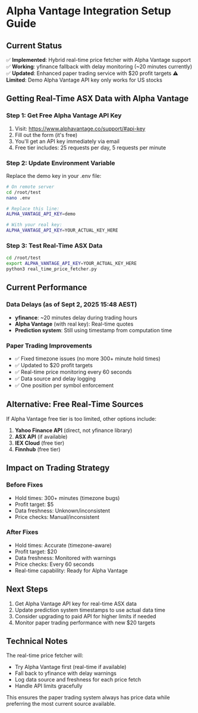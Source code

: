 # Alpha Vantage Integration Setup Guide

## Current Status

✅ **Implemented**: Hybrid real-time price fetcher with Alpha Vantage support
✅ **Working**: yfinance fallback with delay monitoring (~20 minutes currently)
✅ **Updated**: Enhanced paper trading service with $20 profit targets
⚠️ **Limited**: Demo Alpha Vantage API key only works for US stocks

## Getting Real-Time ASX Data with Alpha Vantage

### Step 1: Get Free Alpha Vantage API Key

1. Visit: https://www.alphavantage.co/support/#api-key
2. Fill out the form (it's free)
3. You'll get an API key immediately via email
4. Free tier includes: 25 requests per day, 5 requests per minute

### Step 2: Update Environment Variable

Replace the demo key in your .env file:

```bash
# On remote server
cd /root/test
nano .env

# Replace this line:
ALPHA_VANTAGE_API_KEY=demo

# With your real key:
ALPHA_VANTAGE_API_KEY=YOUR_ACTUAL_KEY_HERE
```

### Step 3: Test Real-Time ASX Data

```bash
cd /root/test
export ALPHA_VANTAGE_API_KEY=YOUR_ACTUAL_KEY_HERE
python3 real_time_price_fetcher.py
```

## Current Performance

### Data Delays (as of Sept 2, 2025 15:48 AEST)

- **yfinance**: ~20 minutes delay during trading hours
- **Alpha Vantage** (with real key): Real-time quotes
- **Prediction system**: Still using timestamp from computation time

### Paper Trading Improvements

- ✅ Fixed timezone issues (no more 300+ minute hold times)
- ✅ Updated to $20 profit targets
- ✅ Real-time price monitoring every 60 seconds
- ✅ Data source and delay logging
- ✅ One position per symbol enforcement

## Alternative: Free Real-Time Sources

If Alpha Vantage free tier is too limited, other options include:

1. **Yahoo Finance API** (direct, not yfinance library)
2. **ASX API** (if available)
3. **IEX Cloud** (free tier)
4. **Finnhub** (free tier)

## Impact on Trading Strategy

### Before Fixes

- Hold times: 300+ minutes (timezone bugs)
- Profit target: $5
- Data freshness: Unknown/inconsistent
- Price checks: Manual/inconsistent

### After Fixes

- Hold times: Accurate (timezone-aware)
- Profit target: $20
- Data freshness: Monitored with warnings
- Price checks: Every 60 seconds
- Real-time capability: Ready for Alpha Vantage

## Next Steps

1. Get Alpha Vantage API key for real-time ASX data
2. Update prediction system timestamps to use actual data time
3. Consider upgrading to paid API for higher limits if needed
4. Monitor paper trading performance with new $20 targets

## Technical Notes

The real-time price fetcher will:

- Try Alpha Vantage first (real-time if available)
- Fall back to yfinance with delay warnings
- Log data source and freshness for each price fetch
- Handle API limits gracefully

This ensures the paper trading system always has price data while preferring the most current source available.
